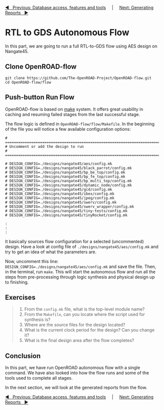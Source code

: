 [:arrow_backward: &nbsp; Previous: Database access, features and tools](../2_database_access) &nbsp;&nbsp;&nbsp;&nbsp;|&nbsp;&nbsp;&nbsp;&nbsp;        [Next: Generating Reports &nbsp; :arrow_forward:](../4_generating_reports)

# RTL to GDS Autonomous Flow

In this part, we are going to run a full RTL-to-GDS flow using AES design on Nangate45. 

## Clone OpenROAD-flow

```shell
git clone https://github.com/The-OpenROAD-Project/OpenROAD-flow.git
cd OpenROAD-flow/flow
```

## Push-button Run Flow

OpenROAD-flow is based on [make](https://www.gnu.org/software/make/manual/make.html) system. It offers great usability in caching and resuming failed stages from the last successful stage.

The flow logic is defined in `OpenROAD-flow/flow/Makefile`. In the beginning of the file you will notice a few available configuration options:

```shell
# ==============================================================================
# Uncomment or add the design to run
# ==============================================================================

# DESIGN_CONFIG=./designs/nangate45/aes/config.mk
# DESIGN_CONFIG=./designs/nangate45/black_parrot/config.mk
# DESIGN_CONFIG=./designs/nangate45/bp_be_top/config.mk
# DESIGN_CONFIG=./designs/nangate45/bp_fe_top/config.mk
# DESIGN_CONFIG=./designs/nangate45/bp_multi_top/config.mk
# DESIGN_CONFIG=./designs/nangate45/dynamic_node/config.mk
# DESIGN_CONFIG=./designs/nangate45/gcd/config.mk
# DESIGN_CONFIG=./designs/nangate45/ibex/config.mk
# DESIGN_CONFIG=./designs/nangate45/jpeg/config.mk
# DESIGN_CONFIG=./designs/nangate45/swerv/config.mk
# DESIGN_CONFIG=./designs/nangate45/swerv_wrapper/config.mk
# DESIGN_CONFIG=./designs/nangate45/tiny-tests/config.mk
# DESIGN_CONFIG=./designs/nangate45/tinyRocket/config.mk

:
:
:
```

It basically sources flow configuration for a selected (uncommented) design. Have a look at config file of `./designs/nangate45/aes/config.mk` and try to get an idea of what the parameters are.

Now, uncomment this line: `DESIGN_CONFIG=./designs/nangate45/aes/config.mk` and save the file. Then, in the terminal, run `make`. This will start the autonomous flow and run all the steps from pre-processing through logic synthesis and physical design up to finishing.

## Exercises

> 1. From the `config.mk` file, what is the top-level module name?
> 2. From the `Makefile`, can you locate where the script used for synthesis is?
> 3. Where are the source files for the design located?
> 4. What is the current clock period for the design? Can you change it?
> 5. What is the final design area after the flow completes?

## Conclusion

In this part, we have run OpenROAD autonomous flow with a single command. 
We have also looked into how the flow runs and some of the tools used to complete all stages.

In the next section, we will look at the generated reports from the flow.

[:arrow_backward: &nbsp; Previous: Database access, features and tools](../2_database_access) &nbsp;&nbsp;&nbsp;&nbsp;|&nbsp;&nbsp;&nbsp;&nbsp;        [Next: Generating Reports &nbsp; :arrow_forward:](../4_generating_reports)